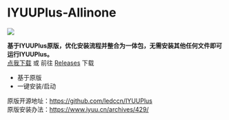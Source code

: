 # IYUUPlus-Allinone
  ![](https://komarev.com/ghpvc/?username=KiWinger&label=++访问量++&color=brightgreen)


 **基于IYUUPlus原版，优化安装流程并整合为一体包，无需安装其他任何文件即可运行IYUUPlus。**  
 [点我下载](https://github.com/KiWinger/IYUUPlus-Allinone/releases/download/v1.0/IYUUPlus-Allinone-Win.7z "点我下载") 或 前往 [Releases](https://github.com/KiWinger/IYUUPlus-Allinone/releases/latest "Releases") 下载
 - 基于原版
 - 一键安装/启动
 
 原版开源地址：https://github.com/ledccn/IYUUPlus  
 原版安装办法：https://www.iyuu.cn/archives/429/
